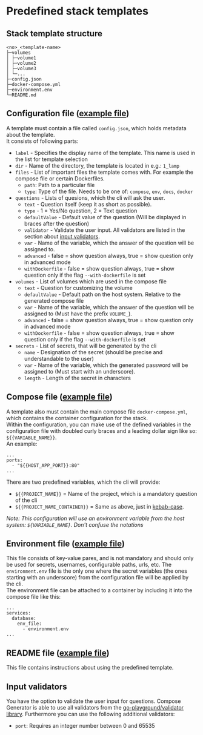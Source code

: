 # Predefined stack templates

## Stack template structure
```
<no>_<template-name>
├─volumes
│ ├─volume1
│ ├─volume2
│ ├─volume3
│ └─...
├─config.json
├─docker-compose.yml
├─environment.env
└─README.md
```

## Configuration file ([example file](1_lamp/config.json))
A template must contain a file called `config.json`, which holds metadata about the template.<br>
It consists of following parts:

- `label` - Specifies the display name of the template. This name is used in the list for template selection
- `dir` - Name of the directory, the template is located in e.g.: `1_lamp`
- `files` - List of important files the template comes with. For example the compose file or certain Dockerfiles.
	- `path`: Path to a particular file
	- `type`: Type of the file. Needs to be one of: `compose`, `env`, `docs`, `docker`
- `questions` - Lists of quesions, which the cli will ask the user.
	- `text` - Question itself (keep it as short as possible).
	- `type` - 1 = Yes/No question, 2 = Text question
	- `defaultValue` - Default value of the question (Will be displayed in braces after the question)
	- `validator` - Validate the user input. All validators are listed in the section about [input validators](#input-validators).
	- `var` - Name of the variable, which the answer of the question will be assigned to.
	- `advanced` - false = show question always, true = show question only in advanced mode
	- `withDockerfile` - false = show question always, true = show question only if the flag `--with-dockerfile` is set
- `volumes` - List of volumes which are used in the compose file
	- `text` - Question for customizing the volume
	- `defaultValue` - Default path on the host system. Relative to the generated compose file
	- `var` - Name of the variable, which the answer of the question will be assigned to (Must have the prefix `VOLUME_`).
	- `advanced` - false = show question always, true = show question only in advanced mode
	- `withDockerfile` - false = show question always, true = show question only if the flag `--with-dockerfile` is set
- `secrets` - List of secrets, that will be generated by the cli
	- `name` - Designation of the secret (should be precise and understandable to the user)
	- `var` - Name of the variable, which the generated password will be assigned to (Must start with an underscore).
	- `length` - Length of the secret in characters

## Compose file ([example file](1_lamp/docker-compose.yml))
A template also must contain the main compose file `docker-compose.yml`, which contains the container configuration for the stack.<br>
Within the configuration, you can make use of the defined variables in the configuration file with doubled curly braces and a leading dollar sign like so: `${{VARIABLE_NAME}}`.<br>
An example:

```
...
ports:
  - "${{HOST_APP_PORT}}:80"
...
```

There are two predefined variables, which the cli will provide:

- `${{PROJECT_NAME}}` = Name of the project, which is a mandatory question of the cli
- `${{PROJECT_NAME_CONTAINER}}` = Same as above, just in [kebab-case](https://medium.com/better-programming/string-case-styles-camel-pascal-snake-and-kebab-case-981407998841#a084).

*Note: This configuration will use an environment variable from the host system: `${VARIABLE_NAME}`. Don't confuse the notations*

## Environment file ([example file](1_lamp/environment.env))
This file consists of key-value pares, and is not mandatory and should only be used for secrets, usernames, configurable paths, urls, etc.
The `environment.env` file is the only one where the secret variables (the ones starting with an underscore) from the configuration file will be applied by the cli.<br>
The environment file can be attached to a container by including it into the compose file like this:
```
...
services:
  database:
	env_file:
	  - environment.env
...
```

## README file ([example file](1_lamp/README.md))
This file contains instructions about using the predefined template.

## Input validators
You have the option to validate the user input for questions. Compose Generator is able to use all validators from the [go-playground/validator library](https://github.com/go-playground/validator#baked-in-validations). Furthermore you can use the following additional validators:

-	`port`: Requires an integer number between 0 and 65535